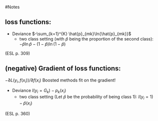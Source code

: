 #Notes

## loss functions:

* Deviance $-\sum_{k=1}^{K} \hat{p}_{mk}\ln{\hat{p}_{mk}}$
    * two class setting (with $\hat{p}$ being the proportion of the second class): $-\hat{p}\ln \hat{p} - (1-\hat{p})\ln (1-\hat{p})$

(ESL p. 309)

## (negative) Gradient of loss functions:
$-\partial L(y_i, f(x_i))/\partial f(x_i)$
Boosted methods fit on the gradient!

* Deviance $I(y_i = G_k) - p_k(x_i)$
    * two class setting (Let $\hat{p}$ be the probability of being class 1): $I(y_i = 1) - \hat{p}(x_i)$

(ESL p. 360)